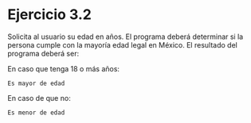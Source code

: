 # Ejercicio 3.2

Solicita al usuario su edad en años. El programa deberá determinar si la persona cumple con la mayoría edad legal en México. El resultado del programa deberá ser:

En caso que tenga 18 o más años:

```
Es mayor de edad
```

En caso de que no:

```
Es menor de edad
```
